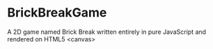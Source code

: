 # BrickBreakGame
A 2D game named Brick Break written entirely in pure JavaScript and rendered on HTML5 &lt;canvas>
